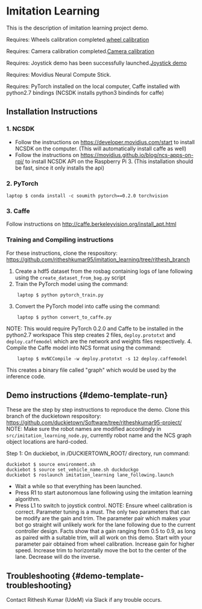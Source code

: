 # Imitation Learning

This is the description of imitation learning project demo.

<div class='requirements' markdown="1">

Requires: Wheels calibration completed.[wheel calibration](#wheel-calibration)

Requires: Camera calibration completed.[Camera calibration](#camera-calib)

Requires: Joystick demo has been successfully launched.[Joystick demo](#rc-control)

Requires: Movidius Neural Compute Stick.

Requires: PyTorch installed on the local computer, Caffe installed with python2.7 bindings (NCSDK installs python3 bindinds for caffe)
</div>

## Installation Instructions
### 1. NCSDK
* Follow the instructions on https://developer.movidius.com/start to install NCSDK on the computer. (This will automatically install caffe as well)
* Follow the instructions on https://movidius.github.io/blog/ncs-apps-on-rpi/ to install NCSDK API on the Raspberry Pi 3. (This installation should be fast, since it only installs the api)

### 2. PyTorch
    laptop $ conda install -c soumith pytorch==0.2.0 torchvision

### 3. Caffe
Follow instructions on http://caffe.berkeleyvision.org/install_apt.html


### Training and Compiling instructions
For these instructions, clone the respository: https://github.com/ritheshkumar95/imitation_learning/tree/rithesh_branch
1. Create a hdf5 dataset from the rosbag containing logs of lane following using the `create_dataset_from_bag.py` script
2. Train the PyTorch model using the command:
```shell
    laptop $ python pytorch_train.py
``` 
3. Convert the PyTorch model into caffe using the command:
```shell
    laptop $ python convert_to_caffe.py
```    
   NOTE: This would require PyTorch 0.2.0 and Caffe to be installed in the python2.7 workspace
   This step creates 2 files, `deploy.prototxt` and `deploy.caffemodel` which are the network and weights files respectively.
4. Compile the Caffe model into NCS format using the command:
```shell
    laptop $ mvNCCompile -w deploy.prototxt -s 12 deploy.caffemodel
```
   This creates a binary file called "graph" which would be used by the inference code.


## Demo instructions {#demo-template-run}

These are the step by step instructions to reproduce the demo.
Clone this branch of the duckietown respository: https://github.com/duckietown/Software/tree/ritheshkumar95-project/
NOTE: Make sure the robot names are modified accordingly in `src/imitation_learning_node.py`, currently robot name and the NCS graph object locations are hard-coded.

Step 1: On duckiebot, in /DUCKIERTOWN_ROOT/ directory, run command:

    duckiebot $ source environment.sh
    duckiebot $ source set_vehicle_name.sh duckduckgo
    duckiebot $ roslaunch imitation_learning lane_following.launch

* Wait a while so that everything has been launched.
* Press R1 to start autonomous lane following using the imitation learning algorithm. 
* Press L1 to switch to joystick control.
NOTE: Ensure wheel calibration is correct. Parameter tuning is a must. The only two parameters that can be modify are the gain and trim. The parameter pair which makes your bot go straight will unlikely work for the lane following due to the current controller design. Facts show that a gain ranging from 0.5 to 0.9, as long as paired with a suitable trim, will all work on this demo. Start with your parameter pair obtained from wheel calibration. Increase gain for higher speed. Increase trim to horizontally move the bot to the center of the lane. Decrease will do the inverse.

## Troubleshooting {#demo-template-troubleshooting}

Contact Rithesh Kumar (UdeM) via Slack if any trouble occurs.
